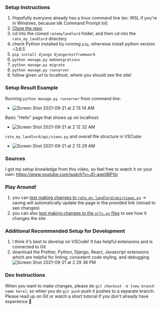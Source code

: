 ### Setup Instructions ###
1. Hopefully everyone already has a linux command line (ex: WSL if you're in Windows, because idk Command Prompt lol)
2. [Clone the repo](https://docs.github.com/en/repositories/creating-and-managing-repositories/cloning-a-repository#cloning-a-repository)
3. cd into the cloned `ratemylandlord` folder, and then cd into the `rate_my_landlord` directory
4. check Python installed by running `pip`, otherwise install python version ~3.6.5
5. `pip install django djangorestframework`
6. `python manage.py makemigrations`
7. `python manage.py migrate`
8. `python manage.py runserver`
9. follow given url to localhost, where you should see the site! 

### Setup Result Example ###
Running `python manage.py runserver` from command line:
- ![Screen Shot 2021-09-21 at 2 13 14 AM](https://user-images.githubusercontent.com/43322572/134120741-a5eb906e-99a6-49c2-a506-d4c29f275aa1.png)

Basic "Hello" page that shows up on localhost:
- ![Screen Shot 2021-09-21 at 2 12 32 AM](https://user-images.githubusercontent.com/43322572/134120738-d35ad6df-a352-4042-be28-48a13b3eeb6e.png)

`rate_my_landlord/api/views.py` and overall file structure in VSCode:
- ![Screen Shot 2021-09-21 at 2 13 29 AM](https://user-images.githubusercontent.com/43322572/134120742-e61049f0-8e31-4509-adc1-3446278373ee.png)

### Sources ###
I got my setup knowledge from this video, so feel free to watch it on your own: https://www.youtube.com/watch?v=JD-age0BPVo

### Play Around! ###
1. you can [test making changes to `rate_my_landlord/api/views.py`](https://youtu.be/JD-age0BPVo?t=990) → saving will automatically update the page in the provided link (reload to see changes)
2. you can also [test making changes to the `urls.py` files](https://youtu.be/JD-age0BPVo?t=1030) to see how it changes the site

### Additional Recommended Setup for Development ###
1. I think it's best to develop on VSCode! It has helpful extensions and is connected to Git
2. download the Prettier, Python, Django, React, Javascript extensions which are helpful for linting, consistent code styling, and debugging ![Screen Shot 2021-09-21 at 2 29 36 PM](https://user-images.githubusercontent.com/43322572/134227217-a21acb96-f103-4d58-ba37-9f87d74b46e2.png)

### Dev Instructions ###
When you want to make changes, please do `git checkout -b [new branch name here]`, so when you do `git push` push it pushes to a separate branch. Please read up on Git or watch a short tutorial if you don't already have experience 🥺 
 
